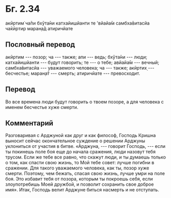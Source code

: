 # Бг. 2.34

акӣртим̇ ча̄пи бхӯта̄ни катхайишйанти те 'вйайа̄м самбха̄витасйа ча̄кӣртир
маран̣а̄д атиричйате

## Пословный перевод

акӣртим --- позор; ча --- также; апи --- ведь; бхӯта̄ни --- люди;
катхайишйанти --- будут говорить; те --- о тебе; авйайа̄м --- вечный;
самбха̄витасйа --- уважаемого человека; ча --- также; акӣртих̣ ---
бесчестье; маран̣а̄т --- смерть; атиричйате --- превосходит.

## Перевод

Во все времена люди будут говорить о твоем позоре, а для человека с
именем бесчестье хуже смерти.

## Комментарий

Разговаривая с Арджуной как друг и как философ, Господь Кришна выносит
сейчас окончательное суждение о решении Арджуны уклониться от участия в
битве. «Арджуна, --- говорит Господь, --- если ты покинешь поле боя еще
до начала сражения, люди назовут тебя трусом. Если же тебе все равно,
что скажут люди, и ты думаешь только о том, как спасти свою жизнь, то
Мой тебе совет: лучше погибни в сражении. Для такого уважаемого
человека, как ты, позор хуже смерти. Поэтому, чем бежать, спасая свою
жизнь, лучше умри на поле боя. Это избавит тебя от позора, которым ты
покроешь себя, если злоупотребишь Моей дружбой, и позволит сохранить
свое доброе имя». Итак, Господь велит Арджуне биться насмерть и не
отступать.
